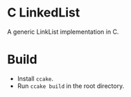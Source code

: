 # C LinkedList
 A generic LinkList implementation in C.

# Build
- Install `ccake`.
- Run `ccake build` in the root directory.